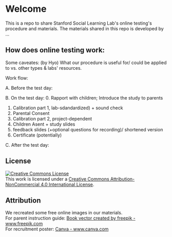 # Welcome

This is a repo to share Stanford Social Learning Lab's online testing's procedure and materials. 
The materials shared in this repo is developed by ...


## How does online testing work:
Some caveates: (by Hyo) What our procedure is useful for/ could be applied to vs. other types & labs' resources.

Work flow:

A. Before the test day:

B. On the test day: 
  0. Rapport with children; Introduce the study to parents
  1. Calibration part 1, lab-sdandardized) + sound check
  2. Parental Consent
  3. Calibration part 2, project-dependent
  4. Children Asent + study slides
  5. feedback slides (+optional questions for recording)/ shortened version
  6. Certificate (potentially)

C. After the test day:


## License
<a rel="license" href="http://creativecommons.org/licenses/by-nc/4.0/"><img alt="Creative Commons License" style="border-width:0" src="https://i.creativecommons.org/l/by-nc/4.0/88x31.png" /></a><br />This work is licensed under a <a rel="license" href="http://creativecommons.org/licenses/by-nc/4.0/">Creative Commons Attribution-NonCommercial 4.0 International License</a>.

## Attribution
<p> We recreated some free online images in our materials. <br>
For parent instruction guide: <a href="https://www.freepik.com/free-photos-vectors/book">Book vector created by freepik - www.freepik.com</a> <br>
For recruitment poster: <a href="https://www.canva.com"> Canva - www.canva.com</a> <br>
</p>
